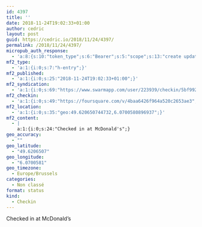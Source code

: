 ```yaml
---
id: 4397
title: ''
date: 2018-11-24T19:02:33+01:00
author: cedric
layout: post
guid: https://cedric.io/2018/11/24/4397/
permalink: /2018/11/24/4397/
micropub_auth_response:
  - 'a:8:{s:10:"token_type";s:6:"Bearer";s:5:"scope";s:13:"create update";s:2:"me";s:18:"https://cedric.io/";s:9:"issued_by";s:45:"https://cedric.io/wp-json/indieauth/1.0/token";s:9:"client_id";s:27:"https://ownyourswarm.p3k.io";s:9:"issued_at";i:1542614471;s:4:"user";i:1;s:13:"last_accessed";i:1543082570;}'
mf2_type:
  - 'a:1:{i:0;s:7:"h-entry";}'
mf2_published:
  - 'a:1:{i:0;s:25:"2018-11-24T19:02:33+01:00";}'
mf2_syndication:
  - 'a:1:{i:0;s:69:"https://www.swarmapp.com/user/223939/checkin/5bf99239772fbc002ceff80a";}'
mf2_checkin:
  - 'a:1:{i:0;s:49:"https://foursquare.com/v/4baa6426f964a520c2653ae3";}'
mf2_location:
  - 'a:1:{i:0;s:35:"geo:49.620650744732,6.0700580896937";}'
mf2_content:
  - |
    a:1:{i:0;s:24:"Checked in at McDonald's";}
geo_accuracy:
  - ""
geo_latitude:
  - "49.6206507"
geo_longitude:
  - "6.0700581"
geo_timezone:
  - Europe/Brussels
categories:
  - Non classé
format: status
kind:
  - Checkin
---
```

Checked in at McDonald&rsquo;s